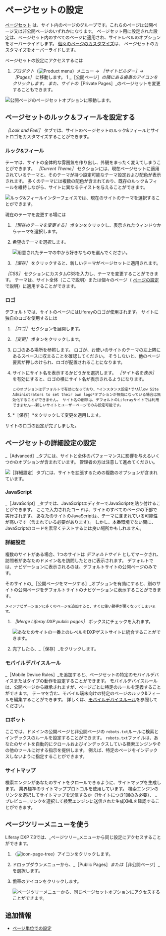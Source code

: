 # ページセットの設定

[ページセット](../understanding-pages/understanding-pages.md#page-sets) は、サイト内のページのグループです。これらのページは公開ページ又は非公開ページのいずれかになります。 ページセット用に設定された設定は、ページセット内のすべてのページに適用され、サイトレベルのオプションをオーバーライドします。 [個々のページのカスタマイズ](./configuring-individual-pages.md)は、 ページセットのカスタマイズをオーバーライドします。

ページセットの設定にアクセスするには

1. _プロダクト_（![Product menu](../../../images/icon-product-menu.png)）メニュー &rarr; _［サイトビルダー］_&rarr; _［Pages］_ に移動します。
1 _［公開ページ］_の隣にある歯車のアイコンをクリックします。 また、サイトの_［Private Pages］_のページセットを変更することもできます。

![公開ページのページセットオプションに移動します。](./configuring-page-sets/images/01.png)

## ページセットのルック＆フィールを設定する

_［Look and Feel］_ タブでは、サイトのページセットのルック&フィールとサイトロゴをカスタマイズすることができます。

### ルック&フィール

テーマは、サイトの全体的な雰囲気を作り出し、外観をまったく変えてしまうことができます。 _［Current Theme］_ セクションには、現在ページセットに適用されているテーマと、そのテーマが持つ設定可能なテーマ設定および配色が表示されます。 多くのテーマには複数の配色が含まれており、既存のルック＆フィールを維持しながら、サイトに異なるテイストを与えることができます。

![ルック&フィールインターフェイスでは、現在のサイトのテーマを選択することができます。](./configuring-page-sets/images/02.png)

現在のテーマを変更する場には

1. _［現在のテーマを変更する］_ ボタンをクリックし、表示されたウィンドウからテーマを選択します。
1. 希望のテーマを選択します。

    ![用意されたテーマの中から好きなものを選んでください。](./configuring-page-sets/images/05.png)

1. _［保存］_ をクリックすると、新しいテーマがページセットに適用されます。

*［CSS］* セクションにカスタムCSSを入力し、テーマを変更することができます。 テーマは、サイト全体（ここで説明）または個々のページ（ [ページの設定](./configuring-individual-pages.md#look-and-feel) で説明）に適用することができます。

### ロゴ

デフォルトでは、サイトのページにはLiferayのロゴが使用されます。 サイトに独自のロゴを使用するには

1. _［ロゴ］_ セクションを展開します。
1. _［変更］_ ボタンをクリックします。
1. ロゴのある場所を参照します。 ロゴが、お使いのサイトのテーマの左上隅にあるスペースに収まることを確認してください。 そうしないと、他のページ要素が押しのけられ、ロゴが配置されることになります。
1. サイトにサイト名を表示するかどうかを選択します。 _［サイト名を表示］_ を有効にすると、ロゴの横にサイト名が表示されるようになります。

    ```{note}
    このオプションはデフォルトで有効になっており、*インスタンス設定*で*Allow Site Administrators to set their own logo*オプションが無効になっている場合は無効化することができません。 サイト名の削除は、デフォルトのLiferayサイトでは利用できません--新しいサイトとユーザーページでのみ設定可能です。
    ```

1. *［保存］*をクリックして変更を適用します。

サイトのロゴの設定が完了しました。

## ページセットの詳細設定の設定

_［Advanced］_タブには、サイトと全体のパフォーマンスに影響を与えるいくつかのオプションが含まれています。 管理者の方は注意して進めてください。

![［詳細設定］タブには、サイトを拡張するための複数のオプションが含まれています。](./configuring-page-sets/images/03.png)

### JavaScript

_［JavaScript］_タブでは、JavaScriptエディターでJavaScriptを貼り付けることができます。 ここで入力されたコードは、サイトのすべてのページの下部で実行されます。 あなたのサイトのJavaScriptは、テーマに含まれている可能性が高いです（含まれている必要があります）。 しかし、本番環境でない間に、JavaScriptのコードを素早くテストするには良い場所かもしれません。

### 詳細設定

複数のサイトがある場合、1つのサイトは _デフォルトサイト_ としてマークされ、訪問者があなたのドメイン名を訪問したときに表示されます。 デフォルトでは、ナビゲーションに表示されるのは、デフォルトサイトの公開ページのみです。

そのサイトの_［公開ページをマージする］_オプションを有効にすると、別のサイトの公開ページをデフォルトサイトのナビゲーションに表示することができます。

```{warning}
メインナビゲーションに多くのページを追加すると、すぐに使い勝手が悪くなってしまいます。
```

1. _［Merge Liferay DXP public pages］_ ボックスにチェックを入れます。

    ![あなたのサイトの一番上のレベルをDXPゲストサイトに統合することができます。](./configuring-page-sets/images/04.png)

1. 完了したら、_［保存］_をクリックします。

### モバイルデバイスルール

_［Mobile Device Rules］_を追加すると、ページセットの特定のモバイルデバイスまたはタイプの動作を設定することができます。 モバイルデバイスルールは、公開ページから継承されますが、ページごとに特定のルールを定義することができます。 テーマを含む、モバイル端末向けの特定のページのルック&フィールを編集することができます。 詳しくは、[モバイルデバイスルール](../../optimizing-sites/building-a-responsive-site/creating-mobile-device-rules.md)を参照してください。

### ロボット

ここでは、ドメインの公開ページと非公開ページの `robots.txt`ルールに検索とインデックスのルールを設定することができます。 `robots.txt`ファイルは、あなたのサイトを自動的にクロールおよびインデックスしている検索エンジンやその他のツールに対する指示を提供します。 例えば、特定のページをインデックスしないように指定することができます。

### サイトマップ

検索エンジンがあなたのサイトをクロールできるように、サイトマップを生成します。 業界標準のサイトマッププロトコルを使用しています。 検索エンジンのリンクを選択してサイトマップを送信するか（1サイトにつき1回のみ必要）、 _プレビュー_リンクを選択して検索エンジンに送信された生成XMLを確認することができます。

## ページツリーメニューを使う

Liferay DXP 7.3では、_ページツリー_メニューから同じ設定にアクセスすることができます。

1. （![icon-page-tree](../../../images/icon-page-tree.png)）アイコンをクリックします。
1. ドロップダウンメニューから、_［Public Pages］_または_［非公開ページ］_を選択します。
1. 歯車のアイコンをクリックします。

    ![ページツリーメニューから、同じページセットオプションにアクセスすることができます。](./configuring-page-sets/images/06.png)

## 追加情報

* [ページ単位での設定](./configuring-individual-pages.md)
